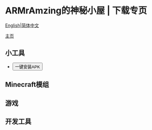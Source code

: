 <head>
<link rel="stylesheet" type="text/css" href="../font.css">
</head>


# ARMrAmzing的神秘小屋 | 下载专页

[English](https://armramzing.github.io/en-us/downloads)\|[简体中文](https://armramzing.github.io/downloads)

[主页](https://armramzing.github.io)

## 小工具

- [<button type="button">一键安装APK</button>](https://github.com/AmazingRabbit-Studio/EasyToInstall/releases/download/Release-7/EasyToInstall-1.2.1.rar)

## Minecraft模组

## 游戏

## 开发工具

